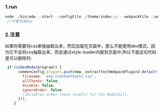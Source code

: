 ### 1.run
```js
node ./bin/mdw --start --configFile ./theme/index.js --webpackFile ./webpack.config.js 
 //不要添加dev
```
### 2.注意
如果你需要将css单独抽取出来，然后加载在页面中，那么不能使用dev模式，因为它不会将css抽取出来，而会通过style-loader内联到页面中,所以下面这句代码是可以删除的:
```js
 if (isDevMode(program)) {
      commonConfig.plugins.push(new _extractTextWebpackPlugin2.default({
        filename: 'etp-[contenthash].css',
        allChunks: false,
        disable: false,
        ignoreOrder: false
        //Disables order check (useful for CSS Modules!),
      }));
    } 
```

